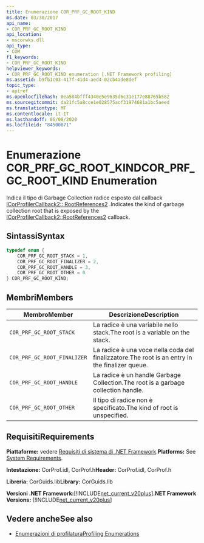 ```yaml
---
title: Enumerazione COR_PRF_GC_ROOT_KIND
ms.date: 03/30/2017
api_name:
- COR_PRF_GC_ROOT_KIND
api_location:
- mscorwks.dll
api_type:
- COM
f1_keywords:
- COR_PRF_GC_ROOT_KIND
helpviewer_keywords:
- COR_PRF_GC_ROOT_KIND enumeration [.NET Framework profiling]
ms.assetid: b9fb1c03-417f-41d4-aed4-02cb4ade8def
topic_type:
- apiref
ms.openlocfilehash: 0ea584bfff4340e5e9635d6c31e177e88765b582
ms.sourcegitcommit: da21fc5a8cce1e028575acf31974681a1bc5aeed
ms.translationtype: MT
ms.contentlocale: it-IT
ms.lasthandoff: 06/08/2020
ms.locfileid: "84500871"
---
```

# <a name="cor_prf_gc_root_kind-enumeration"></a><span data-ttu-id="a81fb-102">Enumerazione COR_PRF_GC_ROOT_KIND</span><span class="sxs-lookup"><span data-stu-id="a81fb-102">COR_PRF_GC_ROOT_KIND Enumeration</span></span>
<span data-ttu-id="a81fb-103">Indica il tipo di Garbage Collection radice esposto dal callback [ICorProfilerCallback2:: RootReferences2](icorprofilercallback2-rootreferences2-method.md) .</span><span class="sxs-lookup"><span data-stu-id="a81fb-103">Indicates the kind of garbage collection root that is exposed by the [ICorProfilerCallback2::RootReferences2](icorprofilercallback2-rootreferences2-method.md) callback.</span></span>  
  
## <a name="syntax"></a><span data-ttu-id="a81fb-104">Sintassi</span><span class="sxs-lookup"><span data-stu-id="a81fb-104">Syntax</span></span>  
  
```cpp  
typedef enum {  
    COR_PRF_GC_ROOT_STACK = 1,  
    COR_PRF_GC_ROOT_FINALIZER = 2,  
    COR_PRF_GC_ROOT_HANDLE = 3,  
    COR_PRF_GC_ROOT_OTHER = 0  
} COR_PRF_GC_ROOT_KIND;  
```  
  
## <a name="members"></a><span data-ttu-id="a81fb-105">Membri</span><span class="sxs-lookup"><span data-stu-id="a81fb-105">Members</span></span>  
  
|<span data-ttu-id="a81fb-106">Membro</span><span class="sxs-lookup"><span data-stu-id="a81fb-106">Member</span></span>|<span data-ttu-id="a81fb-107">Descrizione</span><span class="sxs-lookup"><span data-stu-id="a81fb-107">Description</span></span>|  
|------------|-----------------|  
|`COR_PRF_GC_ROOT_STACK`|<span data-ttu-id="a81fb-108">La radice è una variabile nello stack.</span><span class="sxs-lookup"><span data-stu-id="a81fb-108">The root is a variable on the stack.</span></span>|  
|`COR_PRF_GC_ROOT_FINALIZER`|<span data-ttu-id="a81fb-109">La radice è una voce nella coda del finalizzatore.</span><span class="sxs-lookup"><span data-stu-id="a81fb-109">The root is an entry in the finalizer queue.</span></span>|  
|`COR_PRF_GC_ROOT_HANDLE`|<span data-ttu-id="a81fb-110">La radice è un handle Garbage Collection.</span><span class="sxs-lookup"><span data-stu-id="a81fb-110">The root is a garbage collection handle.</span></span>|  
|`COR_PRF_GC_ROOT_OTHER`|<span data-ttu-id="a81fb-111">Il tipo di radice non è specificato.</span><span class="sxs-lookup"><span data-stu-id="a81fb-111">The kind of root is unspecified.</span></span>|  
  
## <a name="requirements"></a><span data-ttu-id="a81fb-112">Requisiti</span><span class="sxs-lookup"><span data-stu-id="a81fb-112">Requirements</span></span>  
 <span data-ttu-id="a81fb-113">**Piattaforme:** vedere [Requisiti di sistema di .NET Framework](../../get-started/system-requirements.md).</span><span class="sxs-lookup"><span data-stu-id="a81fb-113">**Platforms:** See [System Requirements](../../get-started/system-requirements.md).</span></span>  
  
 <span data-ttu-id="a81fb-114">**Intestazione:** CorProf.idl, CorProf.h</span><span class="sxs-lookup"><span data-stu-id="a81fb-114">**Header:** CorProf.idl, CorProf.h</span></span>  
  
 <span data-ttu-id="a81fb-115">**Libreria:** CorGuids.lib</span><span class="sxs-lookup"><span data-stu-id="a81fb-115">**Library:** CorGuids.lib</span></span>  
  
 <span data-ttu-id="a81fb-116">**Versioni .NET Framework:**[!INCLUDE[net_current_v20plus](../../../../includes/net-current-v20plus-md.md)]</span><span class="sxs-lookup"><span data-stu-id="a81fb-116">**.NET Framework Versions:** [!INCLUDE[net_current_v20plus](../../../../includes/net-current-v20plus-md.md)]</span></span>  
  
## <a name="see-also"></a><span data-ttu-id="a81fb-117">Vedere anche</span><span class="sxs-lookup"><span data-stu-id="a81fb-117">See also</span></span>

- [<span data-ttu-id="a81fb-118">Enumerazioni di profilatura</span><span class="sxs-lookup"><span data-stu-id="a81fb-118">Profiling Enumerations</span></span>](profiling-enumerations.md)
